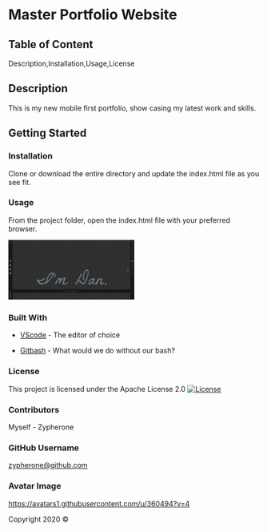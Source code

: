# Master Portfolio Website

## Table of Content
Description,Installation,Usage,License

## Description    
This is my new mobile first portfolio, show casing my latest work and skills.

## Getting Started

### Installation
Clone or download the entire directory and update the index.html file as you see fit.

### Usage
From the project folder, open the index.html file with your preferred browser.

<img src="readme/desktop-home.jpg?raw=true" style="max-width: 50%">

### Built With
* [VScode](https://code.visualstudio.com/) - The editor of choice
- [Gitbash](https://gitforwindows.org/) - What would we do without our bash?

### License 

This project is licensed under the Apache License 2.0 
[![License](https://img.shields.io/badge/License-Apache%202.0-blue.svg)](https://opensource.org/licenses/Apache-2.0)

### Contributors
Myself - Zypherone

### GitHub Username
zypherone@github.com

### Avatar Image
https://avatars1.githubusercontent.com/u/360494?v=4

Copyright 2020 &copy;
